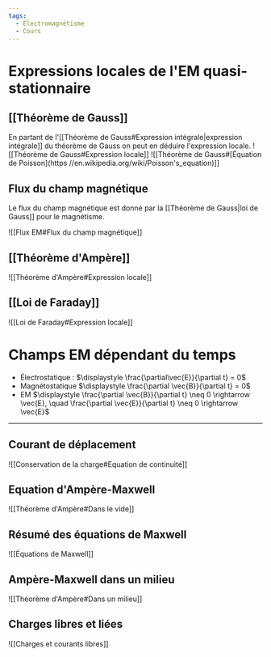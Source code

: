 ```yaml
---
tags:
  - Électromagnétisme
  - Cours
---
```

# Expressions locales de l'EM quasi-stationnaire

## [[Théorème de Gauss]]

En partant de l'[[Théorème de Gauss#Expression intégrale|expression intégrale]] du théorème de Gauss on peut en déduire l'expression locale.
![[Théorème de Gauss#Expression locale]]
![[Théorème de Gauss#[Équation de Poisson](https //en.wikipedia.org/wiki/Poisson's_equation)]]
## Flux du champ magnétique

Le flux du champ magnétique est donné par la [[Théorème de Gauss|loi de Gauss]] pour le magnétisme.

![[Flux EM#Flux du champ magnétique]]

## [[Théorème d'Ampère]]

![[Théorème d'Ampère#Expression locale]]

## [[Loi de Faraday]]

![[Loi de Faraday#Expression locale]]

# Champs EM dépendant du temps

- Électrostatique : $\displaystyle \frac{\partial\vec{E}}{\partial t} = 0$
- Magnétostatique $\displaystyle \frac{\partial \vec{B}}{\partial t} = 0$
- EM $\displaystyle \frac{\partial \vec{B}}{\partial t} \neq 0 \rightarrow \vec{E}, \quad \frac{\partial \vec{E}}{\partial t} \neq 0 \rightarrow \vec{E}$

---
## Courant de déplacement

![[Conservation de la charge#Equation de continuité]]

## Equation d'Ampère-Maxwell

![[Théorème d'Ampère#Dans le vide]]

## Résumé des équations de Maxwell

![[Équations de Maxwell]]

## Ampère-Maxwell dans un milieu

![[Théorème d'Ampère#Dans un milieu]]

## Charges libres et liées

![[Charges et courants libres]]

